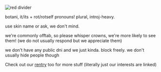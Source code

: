 ![red divider](https://64.media.tumblr.com/f7ca9638bdab59483ed345ef70827ae7/b5a54a69960eefcd-84/s2048x3072/a225574b63ec42c14a1e60b9032e66b5fd5038a4.png)

botani, it/its + rot/rotself pronouns! plural, introj-heavy.

use skin name or ask, we don't mind. 

we're commonly offtab, so please whisper crowns, we're more likely to see them! (we do not usually respond but we appreciate them)

we don't have any public dni and we just kinda. block freely. we don't usually hide people though

Check out our [rentry](https://rentry.org/emperorgrumbot) too for more stuff (literally just our interests are linked)
